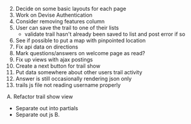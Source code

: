 2.  Decide on some basic layouts for each page
4.  Work on Devise Authentication
6.  Consider removing features column
7.  User can save the trail to one of their lists
    - validate trail hasn't already been saved to list and post error if so
8.  See if possible to put a map with pinpointed location
10. Fix api data on directions
13. Mark questions/answers on welcome page as read?
14. Fix up views with ajax postings
15. Create a next button for trail show
16. Put data somewhere about other users trail activity
17. Answer is still occasionally rendering json only
18. trails js file not reading username properly

A. Refactor trail show view
   - Separate out into partials
   - Separate out js
B.
